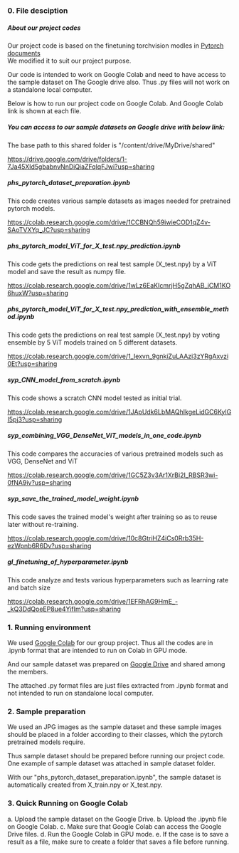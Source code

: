 
### 0. File desciption

##### About our project codes
   Our project code is based on the finetuning torchvision modles
   in [Pytorch documents](https://pytorch.org/tutorials/beginner/finetuning_torchvision_models_tutorial.html)   
   We modified it to suit our project purpose.

   Our code is intended to work on Google Colab and need to have access to the sample dataset on The Google drive also.
   Thus .py files will not work on a standalone local computer.

   Below is how to run our project code on Google Colab.
   And Google Colab link is shown at each file.

##### You can access to our sample datasets on Google drive with below link: 
   The base path to this shared folder is "/content/drive/MyDrive/shared"

   https://drive.google.com/drive/folders/1-7Ja45Xld5gbabnvNnDiQiaZFqlqFJwi?usp=sharing

##### phs_pytorch_dataset_preparation.ipynb
   This code creates various sample datasets as images needed for pretrained pytorch models.

   https://colab.research.google.com/drive/1CCBNQh59iwieCOD1qZ4v-SAoTVXYq_JC?usp=sharing

##### phs_pytorch_model_ViT_for_X_test.npy_prediction.ipynb
   This code gets the predictions on real test sample (X_test.npy) 
   by a ViT model and save the result as numpy file.

   https://colab.research.google.com/drive/1wLz6EaKIcmrjH5gZqhAB_iCM1KO6huxW?usp=sharing


##### phs_pytorch_model_ViT_for_X_test.npy_prediction_with_ensemble_method.ipynb
   This code gets the predictions on real test sample (X_test.npy)
   by voting ensemble by 5 ViT models trained on 5 different datasets.

   https://colab.research.google.com/drive/1_Iexvn_9gnkiZuLAAzi3zYRgAxvzi0Et?usp=sharing

##### syp_CNN_model_from_scratch.ipynb
   This code shows a scratch CNN model tested as initial trial.

   https://colab.research.google.com/drive/1JApUdk6LbMAQhIkgeLidGC6KylGI5pj3?usp=sharing

##### syp_combining_VGG_DenseNet_ViT_models_in_one_code.ipynb
   This code compares the accuracies of various pretrained models
   such as VGG, DenseNet and ViT

   https://colab.research.google.com/drive/1GC5Z3v3Ar1XrBi2I_RBSR3wi-0fNA9iv?usp=sharing

##### syp_save_the_trained_model_weight.ipynb
   This code saves the trained model's weight after training 
   so as to reuse later without re-training.

   https://colab.research.google.com/drive/10c8GtriHZ4iCs0Rrb35H-ezWpnb6R6Dv?usp=sharing

##### gl_finetuning_of_hyperparameter.ipynb
   This code analyze and tests various hyperparameters such as learning rate and batch size

   https://colab.research.google.com/drive/1EFRhAG9HmE_-_kQ3DdQoeEP8ue4YifIm?usp=sharing

### 1. Running environment 

We used [Google Colab](https://colab.research.google.com) for our group project.
Thus all the codes are in .ipynb format that are intended to run on Colab in GPU mode.

And our sample dataset was prepared on [Google Drive](https://drive.google.com) and 
shared among the members.

The attached .py format files are just files extracted from .ipynb format
and not intended to run on standalone local computer.

### 2. Sample preparation
We used an JPG images as the sample dataset and these sample images should be placed
in a folder according to their classes, which the pytorch pretrained models require.

Thus sample dataset should be prepared before running our project code.
One example of sample dataset was attached in sample dataset folder.

With our "phs_pytorch_dataset_preparation.ipynb", 
the sample dataset is automatically created from X_train.npy or X_test.npy. 

### 3. Quick Running on Google Colab

a. Upload the sample dataset on the Google Drive.
b. Upload the .ipynb file on Google Colab.
c. Make sure that Google Colab can access the Google Drive files.
d. Run the Google Colab in GPU mode.
e. If the case is to save a result as a file, 
   make sure to create a folder that saves a file before running.
